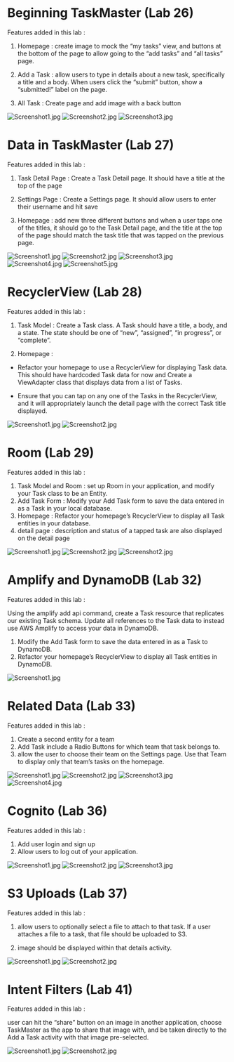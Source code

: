 # Beginning TaskMaster (Lab 26)

Features added in this lab :

1. Homepage : create image to mock the “my tasks” view, and buttons at the bottom of the page to allow going to the “add tasks” and “all tasks” page.

2. Add a Task : allow users to type in details about a new task, specifically a title and a body. When users click the “submit” button, show a “submitted!” label on the page.

3. All Task : Create page and add image with a back button


![Screenshot1.jpg](screenshots/ScreenshotLab2601.jpg)
![Screenshot2.jpg](screenshots/ScreenshotLab2602.jpg)
![Screenshot3.jpg](screenshots/ScreenshotLab2603.jpg)

# Data in TaskMaster (Lab 27)

Features added in this lab :

1. Task Detail Page : Create a Task Detail page. It should have a title at the top of the page 

2. Settings Page : Create a Settings page. It should allow users to enter their username and hit save

3. Homepage : add new three different buttons and when a user taps one of the titles, it should go to the Task Detail page, and the title at the top of the page should match the task title that was tapped on the previous page.

![Screenshot1.jpg](screenshots/ScreenshotLab2701.jpg)
![Screenshot2.jpg](screenshots/ScreenshotLab2702.jpg)
![Screenshot3.jpg](screenshots/ScreenshotLab2703.jpg)
![Screenshot4.jpg](screenshots/ScreenshotLab2704.jpg)
![Screenshot5.jpg](screenshots/ScreenshotLab2705.jpg)

# RecyclerView (Lab 28)

Features added in this lab :

1. Task Model : Create a Task class. A Task should have a title, a body, and a state. The state should be one of “new”, “assigned”, “in progress”, or “complete”.

2. Homepage : 

* Refactor your homepage to use a RecyclerView for displaying Task data. This should have hardcoded Task data for now and Create a ViewAdapter class that displays data from a list of Tasks.

* Ensure that you can tap on any one of the Tasks in the RecyclerView, and it will appropriately launch the detail page with the correct Task title displayed.

![Screenshot1.jpg](screenshots/ScreenshotLab2801.jpg)
![Screenshot2.jpg](screenshots/ScreenshotLab2802.jpg)

# Room (Lab 29)

Features added in this lab :

1. Task Model and Room : set up Room in your application, and modify your Task class to be an Entity.
2. Add Task Form : Modify your Add Task form to save the data entered in as a Task in your local database.
3. Homepage : Refactor your homepage’s RecyclerView to display all Task entities in your database.
4. detail page : description and status of a tapped task are also displayed on the detail page

![Screenshot1.jpg](screenshots/ScreenshotLab2901.jpg)
![Screenshot2.jpg](screenshots/ScreenshotLab2902.jpg)
![Screenshot2.jpg](screenshots/ScreenshotLab2903.jpg)

# Amplify and DynamoDB (Lab 32)

Features added in this lab :

Using the amplify add api command, create a Task resource that replicates our existing Task schema. Update all references to the Task data to instead use AWS Amplify to access your data in DynamoDB.

1. Modify the Add Task form to save the data entered in as a Task to DynamoDB.
2. Refactor your homepage’s RecyclerView to display all Task entities in DynamoDB.

![Screenshot1.jpg](screenshots/ScreenshotLab3201.jpg)

# Related Data (Lab 33)

Features added in this lab :

1. Create a second entity for a team
2.  Add Task  include a Radio Buttons for which team that task belongs to.
3. allow the user to choose their team on the Settings page. Use that Team to display only that team’s tasks on the homepage.


![Screenshot1.jpg](screenshots/ScreenshotLab3301.jpg)
![Screenshot2.jpg](screenshots/ScreenshotLab3302.jpg)
![Screenshot3.jpg](screenshots/ScreenshotLab3303.jpg)
![Screenshot4.jpg](screenshots/ScreenshotLab3304.jpg)

# Cognito (Lab 36)

Features added in this lab :

1. Add user login and sign up
2. Allow users to log out of your application.

![Screenshot1.jpg](screenshots/ScreenshotLab3601.jpg)
![Screenshot2.jpg](screenshots/ScreenshotLab3602.jpg)
![Screenshot3.jpg](screenshots/ScreenshotLab3603.jpg)


# S3 Uploads (Lab 37)

Features added in this lab :

1. allow users to optionally select a file to attach to that task. If a user attaches a file to a task, that file should be uploaded to S3.

2. image should be displayed within that details activity.

![Screenshot1.jpg](screenshots/ScreenshotLab3701.jpg)
![Screenshot2.jpg](screenshots/ScreenshotLab3702.jpg)


# Intent Filters (Lab 41)

Features added in this lab :

user can hit the “share” button on an image in another application, choose TaskMaster as the app to share that image with, and be taken directly to the Add a Task activity with that image pre-selected.

![Screenshot1.jpg](screenshots/ScreenshotLab4101.jpg)
![Screenshot2.jpg](screenshots/ScreenshotLab4102.jpg)




